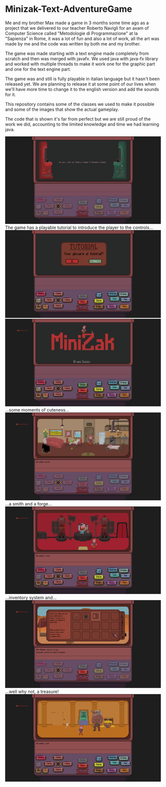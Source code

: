 # Minizak-Text-AdventureGame
Me and my brother Max made a game in 3 months some time ago as a project that we delivered to our teacher Roberto Navigli for an axam of Computer Science called "Metodologie di Programmazione" at la "Sapienza" in Rome, it was a lot of fun and also a lot of work, all the art was made by me and the code was written by both me and my brother.

The game was made starting with a text engine made completely from scratch and then was merged with javafx.
We used java with java-fx library and worked with multiple threads to make it work one for the graphic part and one for the text engine part.

The game was and still is fully playable in italian language but it hasn't been released yet. We are planning to release it at some point of our lives when we'll have more time to change it to the english version and add the sounds for it.

This repository contains some of the classes we used to make it possible and some of the images that show the actual gameplay.

The code that is shown it's far from perfect but we are still proud of the work we did, accounting to the limited knowledge and time we had learning java.


![Credits](Images/Credits.png)
The game has a playable tutorial to introduce the player to the controls...
![Tutorial](Images/Tutorial.png)
![Intro](Images/Intro.png)
...some moments of cuteness...
![Cuteness](Images/Cuteness.png)
...a smith and a forge...
![Smith](Images/Smith.png)
...inventory system and...
![Inventory](Images/Inventory.png)
...well why not, a treasure!
![Gold](Images/Gold.png)

